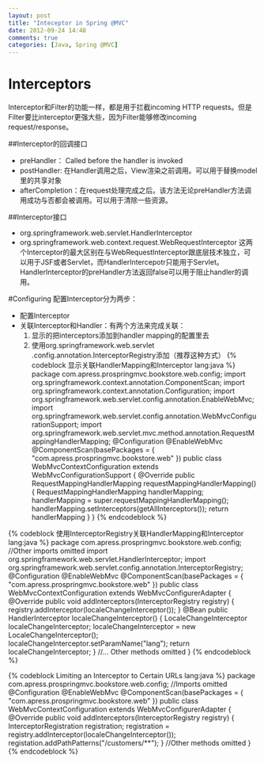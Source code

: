 ```yaml
---
layout: post
title: "Inteceptor in Spring @MVC"
date: 2012-09-24 14:48
comments: true
categories: [Java, Spring @MVC]
---
```


# Interceptors
Interceptor和Filter的功能一样，都是用于拦截incoming HTTP requests。但是Filter要比interceptor更强大些，因为Filter能够修改incoming request/response。

##Interceptor的回调接口
*  preHandler： Called before the handler is invoked
*  postHandler: 在Handler调用之后，View渲染之前调用。可以用于替换model里的共享对象
*  afterCompletion：在request处理完成之后。该方法无论preHandler方法调用成功与否都会被调用。可以用于清除一些资源。

##Interceptor接口
*  org.springframework.web.servlet.HandlerInterceptor
*  org.springframework.web.context.request.WebRequestInterceptor
这两个Interceptor的最大区别在与WebRequestInterceptor跟底层技术独立，可以用于JSF或者Servlet，而HandlerIntercepotr只能用于Servlet。HandlerInterceptor的preHandler方法返回false可以用于阻止handler的调用。

#Configuring
配置Interceptor分为两步：  
*  配置Interceptor  
*  关联Interceptor和Handler：有两个方法来完成关联：  
	1. 显示的把interceptors添加到handler mapping的配置里去  
	2. 使用org.springframework.web.servlet .config.annotation.InterceptorRegistry添加（推荐这种方式）
{% codeblock 显示关联HandlerMapping和Interceptor lang:java %}
package com.apress.prospringmvc.bookstore.web.config;import org.springframework.context.annotation.ComponentScan;import org.springframework.context.annotation.Configuration;import org.springframework.web.servlet.config.annotation.EnableWebMvc;import org.springframework.web.servlet.config.annotation.WebMvcConfigurationSupport;import org.springframework.web.servlet.mvc.method.annotation.RequestMappingHandlerMapping;@Configuration@EnableWebMvc@ComponentScan(basePackages = { "com.apress.prospringmvc.bookstore.web" })public class WebMvcContextConfiguration extends WebMvcConfigurationSupport {    @Override    public RequestMappingHandlerMapping requestMappingHandlerMapping() {        RequestMappingHandlerMapping handlerMapping;        handlerMapping = super.requestMappingHandlerMapping();        handlerMapping.setInterceptors(getAllInterceptors());        return handlerMapping	} }
{% endcodeblock %}  


{% codeblock 使用InterceptorRegistry关联HandlerMapping和Interceptor lang:java %}
package com.apress.prospringmvc.bookstore.web.config;//Other imports omittedimport org.springframework.web.servlet.HandlerInterceptor;import org.springframework.web.servlet.config.annotation.InterceptorRegistry;@Configuration@EnableWebMvc@ComponentScan(basePackages = { "com.apress.prospringmvc.bookstore.web" })public class WebMvcContextConfiguration extends WebMvcConfigurerAdapter {    @Override    public void addInterceptors(InterceptorRegistry registry) {        registry.addInterceptor(localeChangeInterceptor());    }    @Bean    public HandlerInterceptor localeChangeInterceptor() {        LocaleChangeInterceptor localeChangeInterceptor;        localeChangeInterceptor = new LocaleChangeInterceptor();        localeChangeInterceptor.setParamName("lang");        return localeChangeInterceptor;    }    //... Other methods omitted}
{% endcodeblock %}  


{% codeblock Limiting an Interceptor to Certain URLs lang:java %}
package com.apress.prospringmvc.bookstore.web.config;//Imports omitted@Configuration@EnableWebMvc@ComponentScan(basePackages = { "com.apress.prospringmvc.bookstore.web" })public class WebMvcContextConfiguration extends WebMvcConfigurerAdapter {    @Override    public void addInterceptors(InterceptorRegistry registry) {		InterceptorRegistration registration;		registration = registry.addInterceptor(localeChangeInterceptor()); 		registation.addPathPatterns("/customers/**");}    //Other methods omitted}
{% endcodeblock %}  

